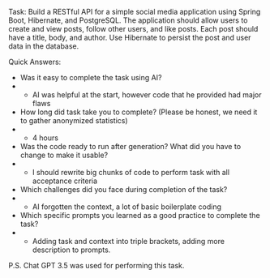 Task: Build a RESTful API for a simple social media application using Spring Boot, Hibernate, and PostgreSQL. The application should allow users to create and view posts, follow other users, and like posts. Each post should have a title, body, and author. Use Hibernate to persist the post and user data in the database.

Quick Answers:
- Was it easy to complete the task using AI?  
- * AI was helpful at the start, however code that he provided had major flaws
- How long did task take you to complete? (Please be honest, we need it to gather anonymized statistics) 
- * 4 hours
- Was the code ready to run after generation? What did you have to change to make it usable?
- * I should rewrite big chunks of code to perform task with all acceptance criteria
- Which challenges did you face during completion of the task?
- * AI forgotten the context, a lot of basic boilerplate coding
- Which specific prompts you learned as a good practice to complete the task?
- * Adding task and context into triple brackets, adding more description to prompts.


P.S. Chat GPT 3.5 was used for performing this task.

